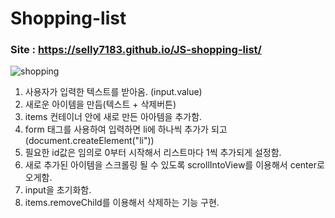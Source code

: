 # Shopping-list
### Site : https://selly7183.github.io/JS-shopping-list/
![shopping](https://user-images.githubusercontent.com/88068412/210191081-c7352982-cc86-4f80-8375-b77d94f6a6ad.png)

1. 사용자가 입력한 텍스트를 받아옴. (input.value)
2. 새로운 아이템을 만듬(텍스트 + 삭제버튼)
3. items 컨테이너 안에 새로 만든 아아템을 추가함. 
4. form 태그를 사용하여 입력하면 li에 하나씩 추가가 되고 (document.createElement("li"))
5. 필요한 id값은 임의로 0부터 시작해서 리스트마다 1씩 추가되게 설정함.
6. 새로 추가된 아이템을 스크롤링 될 수 있도록 scrollIntoView를 이용해서 center로 오게함.
7. input을 초기화함.
9. items.removeChild를 이용해서 삭제하는 기능 구현.
